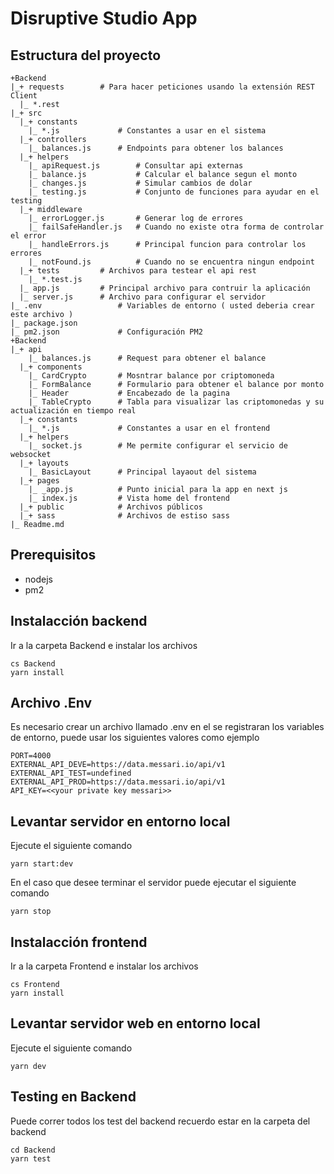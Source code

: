 # Disruptive Studio App

## Estructura del proyecto

```
+Backend
|_+ requests        # Para hacer peticiones usando la extensión REST Client
  |_ *.rest
|_+ src
  |_+ constants
    |_ *.js             # Constantes a usar en el sistema
  |_+ controllers
    |_ balances.js      # Endpoints para obtener los balances
  |_+ helpers
    |_ apiRequest.js        # Consultar api externas
    |_ balance.js           # Calcular el balance segun el monto
    |_ changes.js           # Simular cambios de dolar
    |_ testing.js           # Conjunto de funciones para ayudar en el testing
  |_+ middleware
    |_ errorLogger.js       # Generar log de errores
    |_ failSafeHandler.js   # Cuando no existe otra forma de controlar el error
    |_ handleErrors.js      # Principal funcion para controlar los errores
    |_ notFound.js          # Cuando no se encuentra ningun endpoint
  |_+ tests         # Archivos para testear el api rest
    |_ *.test.js
  |_ app.js         # Principal archivo para contruir la aplicación
  |_ server.js      # Archivo para configurar el servidor
|_ .env                 # Variables de entorno ( usted deberia crear este archivo )
|_ package.json
|_ pm2.json             # Configuración PM2
+Backend
|_+ api
    |_ balances.js      # Request para obtener el balance
  |_+ components
    |_ CardCrypto       # Mosntrar balance por criptomoneda
    |_ FormBalance      # Formulario para obtener el balance por monto
    |_ Header           # Encabezado de la pagina
    |_ TableCrypto      # Tabla para visualizar las criptomonedas y su actualización en tiempo real
  |_+ constants
    |_ *.js             # Constantes a usar en el frontend
  |_+ helpers
    |_ socket.js        # Me permite configurar el servicio de websocket
  |_+ layouts
    |_ BasicLayout      # Principal layaout del sistema
  |_+ pages
    |_ _app.js          # Punto inicial para la app en next js
    |_ index.js         # Vista home del frontend
  |_+ public            # Archivos públicos
  |_+ sass              # Archivos de estiso sass
|_ Readme.md
```

## Prerequisitos

- nodejs
- pm2

## Instalacción backend

Ir a la carpeta Backend e instalar los archivos

```
cs Backend
yarn install
```

## Archivo .Env

Es necesario crear un archivo llamado .env en el se registraran los variables de entorno, puede usar los siguientes valores como ejemplo

```
PORT=4000
EXTERNAL_API_DEVE=https://data.messari.io/api/v1
EXTERNAL_API_TEST=undefined
EXTERNAL_API_PROD=https://data.messari.io/api/v1
API_KEY=<<your private key messari>>
```

## Levantar servidor en entorno local

Ejecute el siguiente comando

```
yarn start:dev
```

En el caso que desee terminar el servidor puede ejecutar el siguiente comando

```
yarn stop
```

## Instalacción frontend

Ir a la carpeta Frontend e instalar los archivos

```
cs Frontend
yarn install
```

## Levantar servidor web en entorno local

Ejecute el siguiente comando

```
yarn dev
```


## Testing en Backend

Puede correr todos los test del backend recuerdo estar en la carpeta del backend

```
cd Backend
yarn test
```
